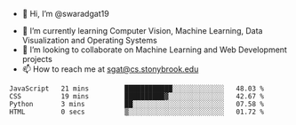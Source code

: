 - 👋 Hi, I’m @swaradgat19
<!-- - 👀 I’m interested in  -->
- 🌱 I’m currently learning Computer Vision, Machine Learning, Data Visualization and Operating Systems
- 💞️ I’m looking to collaborate on Machine Learning and Web Development projects 
- 📫 How to reach me at sgat@cs.stonybrook.edu

<!--START_SECTION:waka-->

```text
JavaScript   21 mins         ████████████░░░░░░░░░░░░░   48.03 %
CSS          19 mins         ██████████▓░░░░░░░░░░░░░░   42.67 %
Python       3 mins          ██░░░░░░░░░░░░░░░░░░░░░░░   07.58 %
HTML         0 secs          ▒░░░░░░░░░░░░░░░░░░░░░░░░   01.72 %
```

<!--END_SECTION:waka-->

<!---
swaradgat19/swaradgat19 is a ✨ special ✨ repository because its `README.md` (this file) appears on your GitHub profile.
You can click the Preview link to take a look at your changes.
--->
